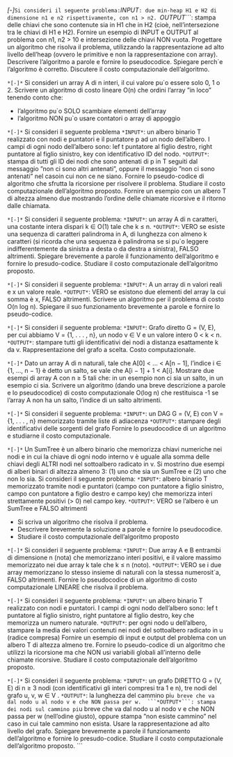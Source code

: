 *[-]*``` Si consideri il seguente problema:
```*INPUT*```: due min-heap H1 e H2 di dimensione n1 e n2 rispettivamente, con n1 > n2.
```*OUTPUT*```: stampa delle chiavi che sono contenute sia in H1 che in H2 (cioè, nell’intersezione tra le chiavi di H1 e H2).
Fornire un esempio di INPUT e OUTPUT al problema con n1, n2 > 10 e intersezione delle chiavi NON vuota. Progettare un algoritmo che risolva il problema, utilizzando la rappresentazione ad alto livello dell’heap (ovvero le primitive e non la rappresentazione con array). Descrivere l’algoritmo a parole e fornire lo pseudocodice. Spiegare perch´e l’algoritmo è corretto. Discutere il costo computazionale dell’algoritmo.

```*[-]*``` Si consideri un array A di n interi, il cui valore pu`o essere solo 0, 1 o 2. Scrivere un algoritmo di costo lineare O(n) che ordini l’array ”in loco” tenendo conto che: 
- l’algoritmo pu`o SOLO scambiare elementi dell’array 
- l’algoritmo NON pu`o usare contatori o array di appoggio


```*[-]*``` Si consideri il seguente problema
```*INPUT*```: un albero binario T realizzato con nodi e puntatori e il  puntatore p ad un nodo dell’albero. I campi di ogni nodo dell’albero sono: lef t puntatore al figlio destro, right puntatore al figlio sinistro, key con identificativo ID del nodo.
```*OUTPUT*```: stampa di tutti gli ID dei nodi che sono antenati di p in T seguiti dal messaggio ”non ci sono altri antenati”, oppure il messaggio ”non ci sono antenati” nel casoin cui non ce ne siano.
Fornire lo pseudo-codice di algoritmo che sfrutta la ricorsione per risolvere il problema. Studiare il costo computazionale dell’algoritmo proposto. Fornire un esempio con un albero T di altezza almeno due mostrando l’ordine delle chiamate ricorsive e il ritorno dalle chiamata.

```*[-]*``` Si consideri il seguente problema:
```*INPUT*```: un array A di n caratteri, una costante intera dispari k ∈ O(1) tale che k ≤ n.
```*OUTPUT*```: VERO se esiste una sequenza di caratteri palindroma in A, di lunghezza con almeno k caratteri (si ricorda che una sequenza è palindroma se si pu`o leggere indifferentemente da sinistra a desta o da destra a sinistra), FALSO altrimenti.
Spiegare brevemente a parole il funzionamento dell’algoritmo e fornire lo presudo-codice. Studiare il costo computazionale dell’algoritmo proposto.

```*[-]*``` Si consideri il seguente problema:
```*INPUT*```: A un array di n valori reali e x un valore reale.
```*OUTPUT*```: VERO se esistono due elementi del array la cui somma è x, FALSO altrimenti.
Scrivere un algoritmo per il problema di costo O(n log n). Spiegare il suo funzionamento brevemente a parole e fornire lo pseudo-codice.

```*[-]*``` Si consideri il seguente problema:
```*INPUT*```: Grafo diretto G = (V, E), per cui abbiamo V = {1, . . . , n}, un nodo v ∈ V e un valore intero 0 < k < n.
```*OUTPUT*```: stampare tutti gli identificativi dei nodi a distanza esattamente k da v.
Rappresentazione del grafo a scelta. Costo computazionale.

```*[-]*``` Dato un array A di n naturali, tale che A[0] < ... < A[n − 1], l’indice i ∈ {1, ..., n − 1} è detto un salto, se vale che A[i − 1] + 1 < A[i]. Mostrare due esempi di array A con n ≥ 5 tali che: in un esempio non ci sia un salto, in un esempio ci sia. Scrivere un algoritmo (dando una breve descrizione a parole e lo pseudocodice) di costo computazionale O(log n) che restituisca -1 se l’array A non ha un salto, l’indice di un salto altrimenti.

```*[-]*``` Si consideri il seguente problema:
```*INPUT*```: un DAG G = (V, E) con V = {1, . . . , n} memorizzato tramite liste di adiacenza
```*OUTPUT*```: stampare degli identificativi delle sorgenti del grafo
Fornire lo pseudocodice di un algoritmo e studiarne il costo computazionale.

```*[-]*``` Un SumTree è un albero binario che memorizza chiavi numeriche nei nodi e in cui la chiave di ogni nodo interno v è uguale alla somma delle chiavi degli ALTRI nodi nel sottoalbero radicato in v. Si mostrino due esempi di alberi binari di altezza almeno 3: (1) uno che sia un SumTree e (2) uno che non lo sia.
Si consideri il seguente problema:
```*INPUT*```: albero binario T memorizzato tramite nodi e puntatori (campo con puntatore a figlio sinistro, campo con puntatore a figlio destro e campo key) che memorizza interi strettamente positivi (> 0) nel campo key.
```*OUTPUT*```: VERO se l’albero è un SumTree e FALSO altrimenti 
- Si scriva un algoritmo che risolva il problema.
- Descrivere brevemente la soluzione a parole e fornire lo pseudocodice. 
- Studiare il costo computazionale dell’algoritmo proposto

```*[-]*``` Si consideri il seguente problema:
```*INPUT*```: Due array A e B entrambi di dimensione n (nota) che memorizzano interi positivi, e il valore massimo memorizzato nei due array k tale che k ≤ n (noto).
```*OUTPUT*```: VERO se i due array memorizzano lo stesso insieme di naturali con la stessa numerosit`a, FALSO altrimenti.
Fornire lo pseudocodice di un algoritmo di costo computazionale LINEARE che risolva il problema.

```*[-]*``` Si consideri il seguente problema:
```*INPUT*```: un albero binario T realizzato con nodi e puntatori. I campi di ogni nodo dell’albero sono: lef t puntatore al figlio sinistro, right puntatore al figlio destro, key che memorizza un numero naturale.
```*OUTPUT*```: per ogni nodo u dell’albero, stampare la media dei valori contenuti nei nodi del sottoalbero radicato in u (radice compresa) Fornire un esempio di input e output del problema con un albero T di altezza almeno tre. Fornire lo pseudo-codice di un algoritmo che utilizzi la ricorsione ma che NON usi variabili globali all’interno delle chiamate ricorsive. Studiare il costo computazionale dell’algoritmo proposto.

```*[-]*``` Si consideri il seguente problema:
```*INPUT*```: un grafo DIRETTO G = (V, E) di n ≥ 3 nodi (con identificativi gli interi compresi tra 1 e n), tre nodi del grafo u, v, w ∈ V .
```*OUTPUT*```: la lunghezza del cammino pi`u breve che va dal nodo u al nodo v e che NON passa per w. 
```*OUTPUT*```: stampa dei nodi sul cammino pi`u breve che va dal nodo u al nodo v e che NON passa per w (nell’odine giusto), oppure stampa ”non esiste cammino” nel caso in cui tale cammino non esista. Usare la rappresentazione ad alto livello del grafo. Spiegare brevemente a parole il funzionamento dell’algoritmo e fornire lo presudo-codice. Studiare il costo computazionale dell’algoritmo proposto. ```